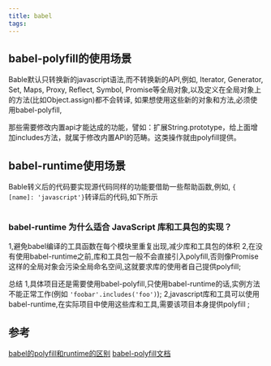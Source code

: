 ```yaml
---
title: babel
tags:
---
```


## babel-polyfill的使用场景

Bable默认只转换新的javascript语法,而不转换新的API,例如, Iterator, Generator, Set, Maps, Proxy, Reflect, Symbol, Promise等全局对象,以及定义在全局对象上的方法(比如Object.assign)都不会转译,
如果想使用这些新的对象和方法,必须使用babel-polyfill,

那些需要修改内置api才能达成的功能，譬如：扩展String.prototype，给上面增加includes方法，就属于修改内置API的范畴。这类操作就由polyfill提供。

## babel-runtime使用场景
Bable转义后的代码要实现源代码同样的功能要借助一些帮助函数,例如, `{ [name]: 'javascript'}`转译后的代码,如下所示
```
```

### babel-runtime 为什么适合 JavaScript 库和工具包的实现？
1,避免babel编译的工具函数在每个模块里重复出现,减少库和工具包的体积
2,在没有使用babel-runtime之前,库和工具包一般不会直接引入polyfill,否则像Promise这样的全局对象会污染全局命名空间,这就要求库的使用者自己提供polyfill;

总结
1,具体项目还是需要使用babel-polyfill,只使用babel-runtime的话,实例方法不能正常工作(例如 `'foobar'.includes('foo')`);
2,javascript库和工具可以使用babel-runtime,在实际项目中使用这些库和工具,需要该项目本身提供polyfill ;

## 参考
[babel的polyfill和runtime的区别](https://segmentfault.com/q/1010000005596587)
[babel-polyfill文档](http://babeljs.io/docs/usage/polyfill/)
<!-- https://www.zhihu.com/question/49382420/answer/115692473 -->
